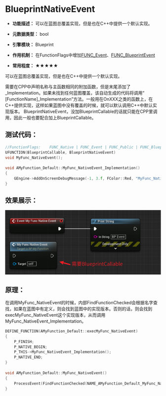 # BlueprintNativeEvent

- **功能描述：** 可以在蓝图总覆盖实现，但是也在C++中提供一个默认实现。

- **元数据类型：** bool
- **引擎模块：** Blueprint
- **作用机制：** 在FunctionFlags中增加[FUNC_Event](#Flags_EFunctionFlags_FUNC_Event)、[FUNC_BlueprintEvent](#Flags_EFunctionFlags_FUNC_BlueprintEvent)
- **常用程度：** ★★★★★

可以在蓝图总覆盖实现，但是也在C++中提供一个默认实现。

需要在CPP中声明名称与主函数相同的附加函数，但是末尾添加了_Implementation。如果未找到任何蓝图覆盖，该自动生成的代码将调用“ [FunctionName]_Implementation”方法。一般用在OnXXX之类的函数上，在C++提供实现，这样如果蓝图中没有覆盖的时候，就可以默认调用C++中默认实现版本。
BlueprintNativeEvent，没加BlueprintCallable的话就只能在CPP里调用，因此一般也要配合加上BlueprintCallable。

## 测试代码：

```cpp
//FunctionFlags:	FUNC_Native | FUNC_Event | FUNC_Public | FUNC_BlueprintCallable | FUNC_BlueprintEvent
UFUNCTION(BlueprintCallable, BlueprintNativeEvent)
void MyFunc_NativeEvent();

void AMyFunction_Default::MyFunc_NativeEvent_Implementation()
{
	GEngine->AddOnScreenDebugMessage(-1, 3.f, FColor::Red, "MyFunc_NativeEvent_Implementation");
}
```

## 效果展示：

![Untitled](Specifier_UFUNCTION_Blueprint_BlueprintNativeEvent_Untitled.png)

## 原理：

在调用MyFunc_NativeEvent的时候，内部FindFunctionChecked会根据名字查找，如果在蓝图中有定义，则会找到蓝图中的实现版本。否则的话，则会找到execMyFunc_NativeEvent这个实现版本，从而调用MyFunc_NativeEvent_Implementation。

```cpp
DEFINE_FUNCTION(AMyFunction_Default::execMyFunc_NativeEvent)
{
	P_FINISH;
	P_NATIVE_BEGIN;
	P_THIS->MyFunc_NativeEvent_Implementation();
	P_NATIVE_END;
}

void AMyFunction_Default::MyFunc_NativeEvent()
{
	ProcessEvent(FindFunctionChecked(NAME_AMyFunction_Default_MyFunc_NativeEvent),NULL);
}
```